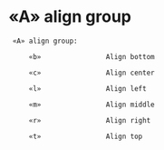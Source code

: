 # «A» align group

     «A» align group:

         «b»                Align bottom

         «c»                Align center

         «l»                Align left

         «m»                Align middle

         «r»                Align right

         «t»                Align top

